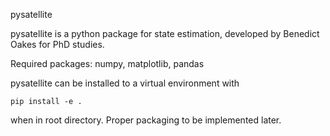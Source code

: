 pysatellite

pysatellite is a python package for state estimation, developed by Benedict Oakes for PhD studies.

Required packages:
numpy,
matplotlib,
pandas

pysatellite can be installed to a virtual environment with 
```
pip install -e . 
```
when in root directory. Proper packaging to be implemented later.
